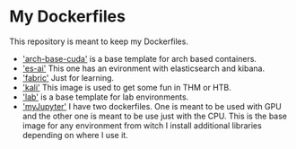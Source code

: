 # My Dockerfiles

This repository is meant to keep my Dockerfiles.
- ['arch-base-cuda'](https://github.com/pt-kaos/Dockerfiles/tree/master/arch-base-cuda) is a base template for arch based containers.
- ['es-ai'](https://github.com/pt-kaos/Dockerfiles/tree/master/es-ai) This one has an evironment with elasticsearch and kibana.
- ['fabric'](https://github.com/pt-kaos/Dockerfiles/tree/master/fabric) Just for learning.
- ['kali'](https://github.com/pt-kaos/Dockerfiles/tree/master/kali) This image is used to get some fun in THM or HTB.
- ['lab'](https://github.com/pt-kaos/Dockerfiles/tree/master/lab) is a base template for lab environments.
- ['myJupyter'](https://github.com/pt-kaos/Dockerfiles/tree/myJupyter) I have two dockerfiles. One is meant to be used with GPU and the other one is meant to be use just with the CPU. This is the base image for any environment from witch I install additional libraries depending on where I use it.

